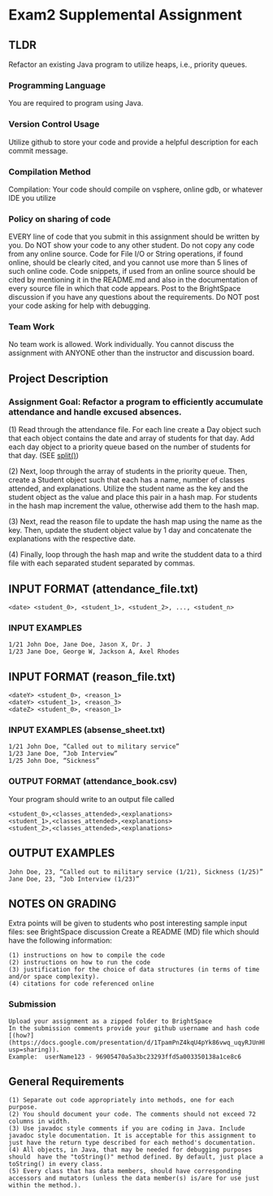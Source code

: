 # Exam2 Supplemental Assignment
## TLDR
Refactor an existing Java program to utilize heaps, i.e., priority queues.
### Programming Language 
You are required to program using Java. 
### Version Control Usage
Utilize github to store your code and provide a helpful description for each commit message.
### Compilation Method 
Compilation: Your code should compile on vsphere, online gdb, or whatever IDE you utilize 
### Policy on sharing of code 
EVERY line of code that you submit in this assignment should be written by you. Do NOT show your code to any other student. Do not copy any code from any online source. Code for File I/O or String operations, if found online, should be clearly cited, and you cannot use more than 5 lines of such online code. Code snippets, if used from an online source should be cited by mentioning it in the README.md and also in the documentation of every source file in which that code appears. Post to the BrightSpace discussion if you have any questions about the requirements. Do NOT post your code asking for help with debugging. 
### Team Work 
No team work is allowed. Work individually. You cannot discuss the 
assignment with ANYONE other than the instructor and discussion board. 

## Project Description 
### Assignment Goal: Refactor a program to efficiently accumulate attendance and handle excused absences. 

(1) Read through the attendance file. For each line create a Day object such that each object contains the date and array of students for that day. Add each day object to a priority queue based on the number of students for that day. (SEE [split()]([url](https://docs.oracle.com/javase/8/docs/api/java/lang/String.html#split-java.lang.String-)))

(2) Next, loop through the array of students in the priority queue. Then, create a Student object such that each has a name, number of classes attended, and explanations. Utilize the student name as the key and the student object as the value and place this pair in a hash map. For students in the hash map increment the value, otherwise add them to the hash map.

(3) Next, read the reason file to update the hash map using the name as the key. Then, update the student object value by 1 day and concatenate the explanations with the respective date.

(4) Finally, loop through the hash map and write the studdent data to a third file with each separated student separated by commas. 

## INPUT FORMAT (attendance_file.txt)
```
<date> <student_0>, <student_1>, <student_2>, ..., <student_n>
```
### INPUT EXAMPLES 
```
1/21 John Doe, Jane Doe, Jason X, Dr. J
1/23 Jane Doe, George W, Jackson A, Axel Rhodes
```

## INPUT FORMAT (reason_file.txt)
```
<dateY> <student_0>, <reason_1>
<dateY> <student_1>, <reason_3>
<dateZ> <student_0>, <reason_1>
```
### INPUT EXAMPLES (absense_sheet.txt)
```
1/21 John Doe, “Called out to military service”
1/23 Jane Doe, “Job Interview”
1/25 John Doe, “Sickness”
```

### OUTPUT FORMAT (attendance_book.csv)
Your program should write to an output file called 
```
<student_0>,<classes_attended>,<explanations> 
<student_1>,<classes_attended>,<explanations> 
<student_2>,<classes_attended>,<explanations> 
```
## OUTPUT EXAMPLES 
```
John Doe, 23, “Called out to military service (1/21), Sickness (1/25)”
Jane Doe, 23, “Job Interview (1/23)”
```

## NOTES ON GRADING 
Extra points will be given to students who post interesting sample input files: see BrightSpace discussion
Create a README (MD) file which should have the following information: 
```
(1) instructions on how to compile the code 
(2) instructions on how to run the code 
(3) justification for the choice of data structures (in terms of time and/or space complexity). 
(4) citations for code referenced online
```

### Submission 
```
Upload your assignment as a zipped folder to BrightSpace
In the submission comments provide your github username and hash code [(how?](https://docs.google.com/presentation/d/1TpamPnZ4kqU4pYk86vwq_uqyRJUnHFUXsdNEobfmi7w/edit?usp=sharing)).
Example:  userName123 - 96905470a5a3bc23293ffd5a003350138a1ce8c6
```

## General Requirements 
```
(1) Separate out code appropriately into methods, one for each purpose. 
(2) You should document your code. The comments should not exceed 72 columns in width. 
(3) Use javadoc style comments if you are coding in Java. Include javadoc style documentation. It is acceptable for this assignment to just have the return type described for each method's documentation. 
(4) All objects, in Java, that may be needed for debugging purposes should  have the "toString()" method defined. By default, just place a toString() in every class. 
(5) Every class that has data members, should have corresponding accessors and mutators (unless the data member(s) is/are for use just within the method.).
```
